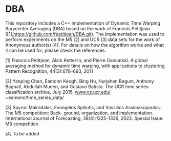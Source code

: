 DBA
===
This repository includes a C++ implementation of Dynamic Time Warping Barycenter Averaging (DBA) based on the work of Francois Petitjean ([1],https://github.com/fpetitjean/DBA.git). The implementation was used to perform experiments on the M5 [2] and UCR [3] data sets for the work of Anonymous author(s) [4]. For details on how the algorithm works and what it can be used for, please check the references.

[1] Francois Petitjean, Alain Ketterlin, and Pierre Gancarski. A global averaging method for dynamic time warping, with applications to clustering. Pattern Recognition, 44(3):678–693, 2011

[2] Yanping Chen, Eamonn Keogh, Bing Hu, Nurjahan Begum, Anthony Bagnall, Abdullah Mueen,
and Gustavo Batista. The UCR time series classification archive, July 2015. www.cs.ucr.edu/
~eamonn/time_series_data/

[3] Spyros Makridakis, Evangelos Spiliotis, and Vassilios Assimakopoulos. The M5 competition: Back-
ground, organization, and implementation. International Journal of Forecasting, 38(4):1325–1336,
2022. Special Issue: M5 competition

[4] To be added
